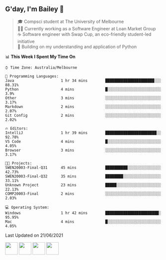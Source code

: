 ## G'day, I'm Bailey 👋

> 🎓 Compsci student at The University of Melbourne <br>
> 👨‍💻 Currently working as a Software Engineer at Loan Market Group <br>
> ☕️ Software engineer with Swap Cup, an eco-friendly student-led initiative <br>
> 🌱 Building on my understanding and application of Python

<!--START_SECTION:waka-->
📊 **This Week I Spent My Time On** 

```text
⌚︎ Time Zone: Australia/Melbourne

💬 Programming Languages: 
Java                     1 hr 34 mins        ██████████████████████░░░   88.31% 
Python                   4 mins              █░░░░░░░░░░░░░░░░░░░░░░░░   3.9% 
Other                    3 mins              ░░░░░░░░░░░░░░░░░░░░░░░░░   3.17% 
Markdown                 2 mins              ░░░░░░░░░░░░░░░░░░░░░░░░░   2.07% 
Git Config               2 mins              ░░░░░░░░░░░░░░░░░░░░░░░░░   2.02%

🔥 Editors: 
IntelliJ                 1 hr 39 mins        ███████████████████████░░   92.78% 
VS Code                  4 mins              █░░░░░░░░░░░░░░░░░░░░░░░░   4.05% 
Browser                  3 mins              ░░░░░░░░░░░░░░░░░░░░░░░░░   3.17%

🐱‍💻 Projects: 
SWEN20003-Final-Q31      45 mins             ██████████░░░░░░░░░░░░░░░   42.73% 
SWEN20003-Final-Q32      35 mins             ████████░░░░░░░░░░░░░░░░░   33.11% 
Unknown Project          23 mins             █████░░░░░░░░░░░░░░░░░░░░   22.13% 
COMP20003-Final          2 mins              ░░░░░░░░░░░░░░░░░░░░░░░░░   2.03%

💻 Operating System: 
Windows                  1 hr 42 mins        ████████████████████████░   95.95% 
Mac                      4 mins              █░░░░░░░░░░░░░░░░░░░░░░░░   4.05%

```


 Last Updated on 21/06/2021
<!--END_SECTION:waka-->

[<img height="40px" src="https://img.icons8.com/ios-filled/2x/linkedin.png">](https://linkedin.com/in/baileybutler1)
[<img height="40px" src="https://img.icons8.com/ios-filled/2x/github.png">](https://github.com/baely)
[<img height="40px" src="https://img.icons8.com/ios-filled/2x/salesforce.png">](https://trailblazer.me/id/baileybutler)
[<img height="40px" src="https://img.icons8.com/ios-filled/2x/instagram.png">](https://instagram.com/bae1y)
